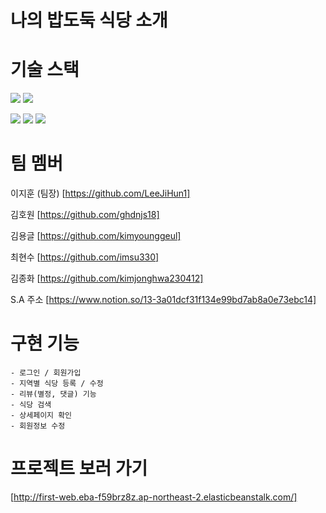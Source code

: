 # 나의 밥도둑 식당 소개

# 기술 스택

<img src="https://img.shields.io/badge/JavaScript-F7DF1E?style=flat-square&logo=javascript&logoColor=black"/>  <img src="https://img.shields.io/badge/jQuery-0769AD?style=flat-square&logo=jQuery&logoColor=white"/>


<img src="https://img.shields.io/badge/Python-3776AB?style=flat-square&logo=Python&logoColor=white"/> <img src="https://img.shields.io/badge/Flask-000000?style=flat-square&logo=flask&logoColor=white"/> <img src="https://img.shields.io/badge/MongoDB-47A248?style=flat-square&logo=MongoDB&logoColor=white"/>


# 팀 멤버 

이지훈 (팀장) [https://github.com/LeeJiHun1]

김호원 [https://github.com/ghdnjs18]

김용글 [https://github.com/kimyounggeul]

최현수 [https://github.com/imsu330]

김종화 [https://github.com/kimjonghwa230412]

S.A 주소 [https://www.notion.so/13-3a01dcf31f134e99bd7ab8a0e73ebc14]

# 구현 기능
```
- 로그인 / 회원가입
- 지역별 식당 등록 / 수정 
- 리뷰(별정, 댓글) 기능
- 식당 검색
- 상세페이지 확인
- 회원정보 수정
```

# 프로젝트 보러 가기
[http://first-web.eba-f59brz8z.ap-northeast-2.elasticbeanstalk.com/]
